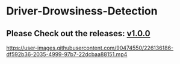 # Driver-Drowsiness-Detection
## Please Check out the releases: <a href = "https://github.com/Rishab260/Driver-Drowsiness-Detection/releases/tag/v1.0.0">v1.0.0</a>



https://user-images.githubusercontent.com/90474550/226136186-df592b36-2035-4999-97b7-22dcbaa88151.mp4

